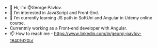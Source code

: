 - 👋 Hi, I’m @George Pavlov.
- 👀 I’m interested in JavaScript and Front-End.
- 🌱 I’m currently learning JS path in SoftUni and Angular in Udemy online course.
- Currentnly working as a Front-end developer with Angular.
- 📫 How to reach me - https://www.linkedin.com/in/georgi-pavlov-18401620b/

